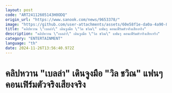 ```yaml
---
layout: post
code: "ART24112605143H0ODQ"
origin_url: "https://www.sanook.com/news/9653378/"
image: "https://github.com/user-attachments/assets/60e58f1e-da0a-4a90-875a-a7ef8d9cb602"
title: "คลิปหวาน \"เบลล่า\" เดินจูงมือ \"วิล ชวิณ\" แฟนๆ คอนเฟิร์มตัวจริงเสียงจริง"
description: "คลิปหวาน \"เบลล่า\" เดินจูงมือ \"วิล ชวิณ\" แฟนๆ คอนเฟิร์มตัวจริงเสียงจริง"
category: "ENTERTAINMENT"
language: "th"
date: 2024-11-26T13:56:40.972Z
---
```


# คลิปหวาน "เบลล่า" เดินจูงมือ "วิล ชวิณ" แฟนๆ คอนเฟิร์มตัวจริงเสียงจริง